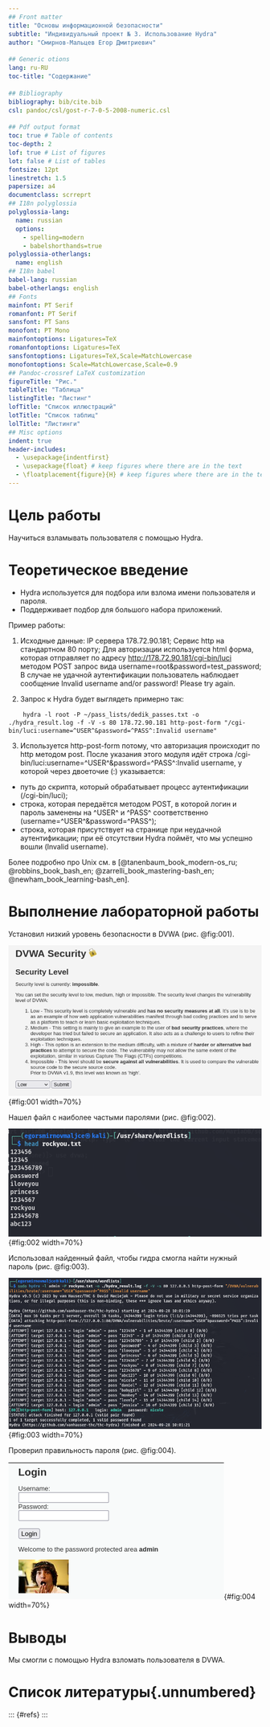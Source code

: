 ```yaml
---
## Front matter
title: "Основы информационной безопасности"
subtitle: "Индивидуальный проект № 3. Использование Hydra"
author: "Смирнов-Мальцев Егор Дмитриевич"

## Generic otions
lang: ru-RU
toc-title: "Содержание"

## Bibliography
bibliography: bib/cite.bib
csl: pandoc/csl/gost-r-7-0-5-2008-numeric.csl

## Pdf output format
toc: true # Table of contents
toc-depth: 2
lof: true # List of figures
lot: false # List of tables
fontsize: 12pt
linestretch: 1.5
papersize: a4
documentclass: scrreprt
## I18n polyglossia
polyglossia-lang:
  name: russian
  options:
	- spelling=modern
	- babelshorthands=true
polyglossia-otherlangs:
  name: english
## I18n babel
babel-lang: russian
babel-otherlangs: english
## Fonts
mainfont: PT Serif
romanfont: PT Serif
sansfont: PT Sans
monofont: PT Mono
mainfontoptions: Ligatures=TeX
romanfontoptions: Ligatures=TeX
sansfontoptions: Ligatures=TeX,Scale=MatchLowercase
monofontoptions: Scale=MatchLowercase,Scale=0.9
## Pandoc-crossref LaTeX customization
figureTitle: "Рис."
tableTitle: "Таблица"
listingTitle: "Листинг"
lofTitle: "Список иллюстраций"
lotTitle: "Список таблиц"
lolTitle: "Листинги"
## Misc options
indent: true
header-includes:
  - \usepackage{indentfirst}
  - \usepackage{float} # keep figures where there are in the text
  - \floatplacement{figure}{H} # keep figures where there are in the text
---
```


# Цель работы

Научиться взламывать пользователя с помощью Hydra.

# Теоретическое введение

* Hydra используется для подбора или взлома имени пользователя и пароля.
* Поддерживает подбор для большого набора приложений.

Пример работы:

1. Исходные данные:
        IP сервера 178.72.90.181;
        Сервис http на стандартном 80 порту;
        Для авторизации используется html форма, которая отправляет по адресу http://178.72.90.181/cgi-bin/luci методом POST запрос вида username=root&password=test_password;
        В случае не удачной аутентификации пользователь наблюдает сообщение Invalid username and/or password! Please try again.

2. Запрос к Hydra будет выглядеть примерно так:

```
    hydra -l root -P ~/pass_lists/dedik_passes.txt -o ./hydra_result.log -f -V -s 80 178.72.90.181 http-post-form "/cgi-bin/luci:username=^USER^&password=^PASS^:Invalid username"
```

3. Используется http-post-form потому, что авторизация происходит по http методом post. После указания этого модуля идёт строка /cgi-bin/luci:username=^USER^&password=^PASS^:Invalid username, у которой через двоеточие (:) указывается:
* путь до скрипта, который обрабатывает процесс аутентификации (/cgi-bin/luci);
* строка, которая передаётся методом POST, в которой логин и пароль заменены на ^USER^ и ^PASS^ соответственно (username=^USER^&password=^PASS^);
* строка, которая присутствует на странице при неудачной аутентификации; при её отсутствии Hydra поймёт, что мы успешно вошли (Invalid username).

Более подробно про Unix см. в [@tanenbaum_book_modern-os_ru; @robbins_book_bash_en; @zarrelli_book_mastering-bash_en; @newham_book_learning-bash_en].

# Выполнение лабораторной работы

Установил низкий уровень безопасности в DVWA (рис. @fig:001).

![Окно DVWA с установкой уровня безопасности](image/1.png){#fig:001 width=70%}

Нашел файл с наиболее частыми паролями (рис. @fig:002).

![Наиболее частые пароли](image/2.png){#fig:002 width=70%}

Использовал найденный файл, чтобы гидра смогла найти нужный пароль (рис. @fig:003).

![Запрос к Hydra](image/3.png){#fig:003 width=70%}

Проверил правильность пароля (рис. @fig:004).

![Вход в учетную запись DVWA](image/4.png){#fig:004 width=70%}

# Выводы

Мы смогли с помощью Hydra взломать пользователя в DVWA.

# Список литературы{.unnumbered}

::: {#refs}
:::


